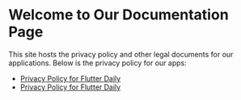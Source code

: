 # Welcome to Our Documentation Page

This site hosts the privacy policy and other legal documents for our applications. Below is the privacy policy for our apps:

- [Privacy Policy for Flutter Daily](PRIVACY_POLICY_FLUTTER_DAILY.md)
- [Privacy Policy for Flutter Daily](PRIVACY_POLICY_MONEY_MAP.md)

